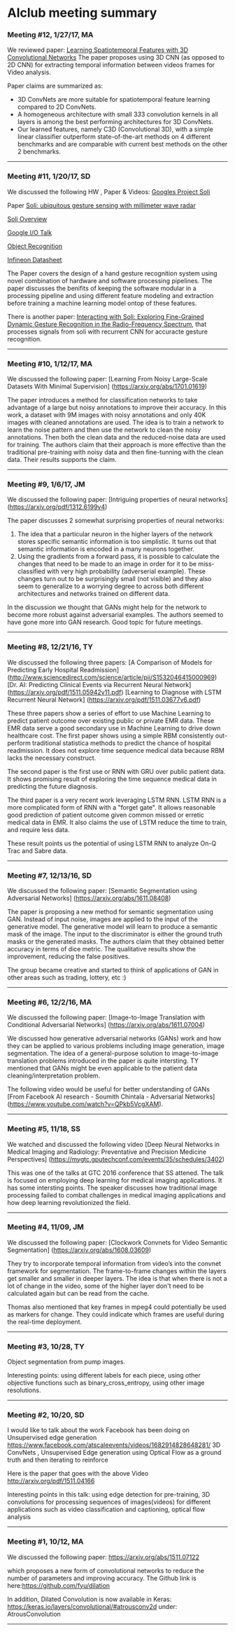 
# AIclub meeting summary




### Meeting #12, 1/27/17, MA
We reviewed paper: [Learning Spatiotemporal Features with 3D Convolutional Networks](https://arxiv.org/abs/1412.0767)
The paper proposes using 3D CNN (as opposed to 2D CNN) for extracting temporal information between videos frames for Video analysis.

Paper claims are summarized as:

- 3D ConvNets are more suitable for spatiotemporal feature learning compared to 2D ConvNets.
- A homogeneous architecture with small 3*3*3 convolution kernels in all layers is among the best performing architectures for 3D ConvNets.
- Our learned features, namely C3D (Convolutional 3D), with a simple linear classifier outperform state-of-the-art methods on 4 different benchmarks and are comparable with current best methods on the other 2 benchmarks. 



-----

### Meeting #11, 1/20/17, SD

We discussed the following HW , Paper & Videos:
[Googles Project Soli](https://atap.google.com/soli/)

Paper [Soli: ubiquitous gesture sensing with millimeter wave radar](http://dl.acm.org/citation.cfm?id=2925953)

[Soli Overview](https://www.youtube.com/watch?v=0QNiZfSsPc0)

[Google I/O Talk](https://www.youtube.com/watch?v=czJfcgvQcNA)

[Object Recognition](http://www.digitaltrends.com/computing/radarcat-machine-learning-radar-sensor-google-soli/)

[Infineon Datasheet](http://www.infineon.com/dgdl/FAQ+Document+Infineon+Google+Soli.pdf?fileId=5546d46156e151000156e4c0f0b50001)

The Paper covers the design of a hand gesture recognition system using novel combination of hardware and software processing pipelines. The paper discusses the benifits of keeping the software modular in a processing pipeline and using different feature modeling and extraction before training a machine learning model ontop of these features. 

There is another paper: [Interacting with Soli: Exploring Fine-Grained Dynamic Gesture Recognition in the Radio-Frequency Spectrum](http://dl.acm.org/citation.cfm?id=2984565), that processes signals from soli with recurrent CNN for accuracte gesture recognition.

-----

### Meeting #10, 1/12/17, MA

We discussed the following paper:
[Learning From Noisy Large-Scale Datasets With Minimal Supervision] (https://arxiv.org/abs/1701.01619)

The paper introduces a method for classification networks to take advantage of a large but noisy annotations to improve their accuracy.
In this work, a dataset with 9M images with noisy annotations and only 40K images with cleaned annotations are used. The idea is to train a network to learn the noise pattern and then use the network to clean the noisy annotations. Then both the clean data and the reduced-noise data are used for training. The authors claim that their approach is more effective than the traditional pre-training with noisy data and then fine-tunning with the clean data. Their results supports the claim. 


---------------

### Meeting #9, 1/6/17, JM

We discussed the following paper:
[Intriguing properties of neural networks] (https://arxiv.org/pdf/1312.6199v4)

The paper discusses 2 somewhat surprising properties of neural networks:
1. The idea that a particular neuron in the higher layers of the network stores specific semantic information is too simplistic. It turns out that semantic information is encoded in a many neurons together.
2. Using the gradients from a forward pass, it is possible to calculate the changes that need to be made to an image in order for it to be miss-classified with very high probability (adverserial example). These changes turn out to be surprisingly small (not visible) and they also seem to generalize to a worrying degree to across both different architectures and networks trained on different data. 

In the discussion we thought that GANs might help for the network to become more robust against adversarial examples. The authors seemed to have gone more into GAN research. Good topic for future meetings.

 --------------
 
### Meeting #8, 12/21/16, TY

We discussed the following three papers:
[A Comparison of Models for Predicting Early Hospital Readmission] (http://www.sciencedirect.com/science/article/pii/S1532046415000969)
[Dr. AI: Predicting Clinical Events via Recurrent Neural Network] (https://arxiv.org/pdf/1511.05942v11.pdf)
[Learning to Diagnose with LSTM Recurrent Neural Network] (https://arxiv.org/pdf/1511.03677v6.pdf) 

These three papers show a series of effort to use Machine Learning to predict patient outcome over existing public or private EMR data. These EMR data serve a good secondary use in Machine Learning to drive down healthcare cost. The first paper shows using a simple RBM consistently out-perform traditional statistica methods to predict the chance of hospital readmission. It does not explore time sequence medical data because RBM lacks the necessary construct.

The second paper is the first use or RNN with GRU over public patient data. It shows promising result of exploring the time sequence medical data in predicting the future diagnosis.

The third paper is a very recent work leveraging LSTM RNN. LSTM RNN is a more complicated form of RNN with a "forget gate". It allows reasonable good prediction of patient outcome given common missed or erretic medical data in EMR. It also claims the use of LSTM reduce the time to train, and require less data.

These result points us the potential of using LSTM RNN to analyze On-Q Trac and Sabre data.

----------

### Meeting #7, 12/13/16, SD

We discussed the following paper: 
[Semantic Segmentation using Adversarial Networks] (https://arxiv.org/abs/1611.08408)

The paper is proposing a new method for semantic segmentation using GAN. Instead of input noise, images are applied to the input of the generative model. The generative model will learn to produce a semantic mask of the image. The input to the discriminator is either the ground truth masks or the generated masks. The authors claim that they obtained better accuracy in terms of dice metric. The qualitative results show the improvement, reducing the false positives.

The group became creative and started to think of applications of GAN in other areas such as trading, lottery, etc :)

-----

### Meeting #6, 12/2/16, MA

We discussed the following paper: 
[Image-to-Image Translation with Conditional Adversarial Networks] (https://arxiv.org/abs/1611.07004)

We discussed how generative adversarial networks (GANs) work and how they can be applied to various problems including image generation, image segmentation. The idea of a general-purpose solution to image-to-image translation problems introduced in the paper is quite intersting.
TY mentioned that GANs might be even applicable to the patient data cleaning/interpretation problem.

The following video would be useful for better understanding of GANs [From Facebook AI research - Soumith Chintala - Adversarial Networks] (https://www.youtube.com/watch?v=QPkb5VcgXAM).


-------------

### Meeting #5, 11/18, SS

We watched and discussed the following video
[Deep Neural Networks in Medical Imaging and Radiology: Preventative and Precision Medicine Perspectives] (https://mygtc.gputechconf.com/events/35/schedules/3402)

This was one of the talks at GTC 2016 conference that SS attened. The talk is focused on employing deep learning for medical imaging applications. It has some intersting points. The speaker discusses how traditional image processing failed to combat challenges in medical imaging applications and how deep learning revolutionized the field. 

------

### Meeting #4, 11/09, JM

We discussed the following paper: [Clockwork Convnets for Video Semantic Segmentation] (https://arxiv.org/abs/1608.03609)

They try to incorporate temporal information from video’s into the convnet framework for segmentation. The frame-to-frame changes within the layers get smaller and smaller in deeper layers. The idea is that when there is not a lot of change in the video, some of the higher layer don't need to be calculated again but can be read from the cache.

Thomas also mentioned that key frames in mpeg4 could potentially be used as markers for change. They could indicate which frames are useful during the real-time deployment.

----------
### Meeting #3, 10/28, TY

Object segmentation from pump images. 

Interesting points: using different labels for each piece, using other objective functions such as binary_cross_entropy, using other image resolutions.


-----
### Meeting #2, 10/20, SD

I would like to talk about the work Facebook has been doing on Unsupervised edge generation
https://www.facebook.com/atscaleevents/videos/1682914828648281/
3D ConvNets , Unsupervised Edge generation using Optical Flow as a ground truth and then iterating to reinforce
 
Here is the paper that goes with the above Video
http://arxiv.org/pdf/1511.04166

Interesting points in this talk: using edge detection for pre-training, 3D convolutions for processing sequences of images(videos) for  different applications such as video classification and captioning, optical flow analysis

----------

###  Meeting #1, 10/12, MA

We discussed the following paper:
https://arxiv.org/abs/1511.07122

which proposes a new form of convolutional networks to reduce the number of parameters and improving accuracy.
The Github link is here:https://github.com/fyu/dilation

In addition, Dilated Convolution is now available in Keras: https://keras.io/layers/convolutional/#atrousconv2d
under: AtrousConvolution

--------------------------------



